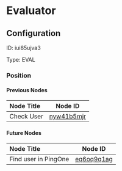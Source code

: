 # Evaluator
## Configuration
ID:  iui85ujva3

Type: EVAL 








### Position

#### Previous Nodes
| Node Title | Node ID |
| :------------- | ------------ |
| Check User | [nyw41b5mjr](./nyw41b5mjr.md) | 
 
 #### Future Nodes
| Node Title | Node ID |
| :------------- | ------------ |
| Find user in PingOne |[eq6oq9q1ag](./eq6oq9q1ag.md) | 